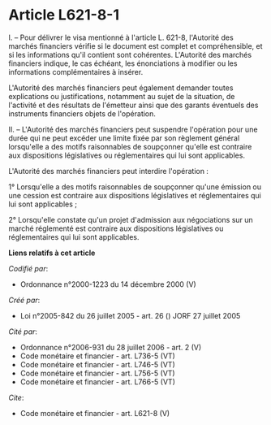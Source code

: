 # Article L621-8-1

I. – Pour délivrer le visa mentionné à l'article L. 621-8, l'Autorité des marchés financiers vérifie si le document est
complet et compréhensible, et si les informations qu'il contient sont cohérentes. L'Autorité des marchés financiers indique,
le cas échéant, les énonciations à modifier ou les informations complémentaires à insérer.

L'Autorité des marchés financiers peut également demander toutes explications ou justifications, notamment au sujet de la
situation, de l'activité et des résultats de l'émetteur ainsi que des garants éventuels des instruments financiers objets de
l'opération.

II. – L'Autorité des marchés financiers peut suspendre l'opération pour une durée qui ne peut excéder une limite fixée par
son règlement général lorsqu'elle a des motifs raisonnables de soupçonner qu'elle est contraire aux dispositions législatives
ou réglementaires qui lui sont applicables.

L'Autorité des marchés financiers peut interdire l'opération :

1° Lorsqu'elle a des motifs raisonnables de soupçonner qu'une émission ou une cession est contraire aux dispositions
législatives et réglementaires qui lui sont applicables ;

2° Lorsqu'elle constate qu'un projet d'admission aux négociations sur un marché réglementé est contraire aux dispositions
législatives ou réglementaires qui lui sont applicables.

**Liens relatifs à cet article**

_Codifié par_:

  - Ordonnance n°2000-1223 du 14 décembre 2000 (V)

_Créé par_:

  - Loi n°2005-842 du 26 juillet 2005 - art. 26 () JORF 27 juillet 2005

_Cité par_:

  - Ordonnance n°2006-931 du 28 juillet 2006 - art. 2 (V)
  - Code monétaire et financier - art. L736-5 (VT)
  - Code monétaire et financier - art. L746-5 (VT)
  - Code monétaire et financier - art. L756-5 (VT)
  - Code monétaire et financier - art. L766-5 (VT)

_Cite_:

  - Code monétaire et financier - art. L621-8 (V)
